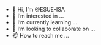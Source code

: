- 👋 Hi, I’m @ESUE-ISA
- 👀 I’m interested in ...
- 🌱 I’m currently learning ...
- 💞️ I’m looking to collaborate on ...
- 📫 How to reach me ...

<!---
ESUE-ISA/ESUE-ISA is a ✨ special ✨ repository because its `README.md` (this file) appears on your GitHub profile.
You can click the Preview link to take a look at your changes.
--->
